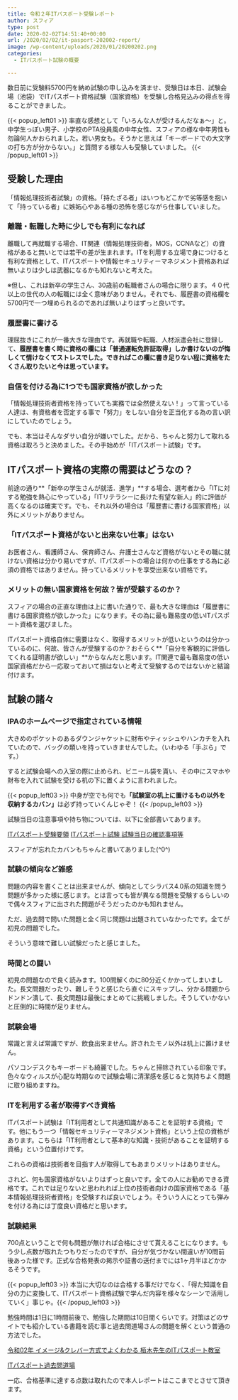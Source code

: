 ```yaml
---
title: 令和２年ITパスポート受験レポート
author: スフィア
type: post
date: 2020-02-02T14:51:40+00:00
url: /2020/02/02/it-pasport-202002-report/
image: /wp-content/uploads/2020/01/20200202.png
categories:
  - ITパスポート試験の概要

---
```

数日前に受験料5700円を納め試験の申し込みを済ませ、受験日は本日、試験会場（池袋）でITパスポート資格試験（国家資格）を受験し合格見込みの得点を得ることができました。

{{< popup_left01 >}} 率直な感想として<span class="line-pink">「いろんな人が受けるんだなぁ～」</span>と。中学生っぽい男子、小学校のPTA役員風の中年女性、スフィアの様な中年男性も勿論何人かおられました。若い男女も。そうかと思えば「キーボードでの大文字の打ち方が分からない。」と質問する様な人も受験していました。
{{< /popup_left01 >}} 

## 受験した理由

「情報処理技術者試験」の資格。「持たざる者」はいつもどこかで劣等感を抱いて「持っている者」に嫉妬心やある種の恐怖を感じながら仕事していました。

### 離職・転職した時に少しでも有利になれば

離職して再就職する場合、IT関連（情報処理技術者，MOS，CCNAなど）の資格があると無いとでは若干の差が生まれます。ITを利用する立場で身につけると有利な資格として、ITパスポートや情報セキュリティーマネジメント資格あれば無いよりは少しは武器になるかも知れないと考えた。

※但し、これは新卒の学生さん、30歳前の転職者さんの場合に限ります。４０代以上の世代の人の転職には全く意味がありません。それでも、履歴書の資格欄を5700円で一つ埋められるのであれば無いよりはずっと良いです。

### 履歴書に書ける

理屈抜きにこれが一番大きな理由です。再就職や転職、人材派遣会社に登録して、**履歴書を書く時に資格の欄には「普通運転免許証取得」しか書けないのが悔しくて情けなくてストレスでした。できればこの欄に書き足りない程に資格をたくさん取りたいと今は思っています。**

### 自信を付ける為に1つでも国家資格が欲しかった

「情報処理技術者資格を持っていても実務では全然使えない！」って言っている人達は、有資格者を否定する事で「努力」をしない自分を正当化する為の言い訳にしていたのでしょう。

でも、本当はそんなダサい自分が嫌いでした。だから、ちゃんと努力して取れる資格は取ろうと決めました。その手始めが「ITパスポート試験」です。

## ITパスポート資格の実際の需要はどうなの？

前途の通り**「新卒の学生さんが就活．進学」**する場合、選考者から「ITに対する勉強を熱心にやっている」「ITリテラシーに長けた有望な新人」的に評価が高くなるのは確実です。でも、それ以外の場合は「履歴書に書ける国家資格」以外にメリットがありません。

### 「ITパスポート資格がないと出来ない仕事」はない

お医者さん、看護師さん、保育師さん、弁護士さんなど資格がないとその職に就けない資格は分かり易いですが、ITパスポートの場合は何かの仕事をする為に必須の資格ではありません。持っているメリットを享受出来ない資格です。

### メリットの無い国家資格を何故？皆が受験するのか？

スフィアの場合の正直な理由は上に書いた通りで、最も大きな理由は「履歴書に書ける国家資格が欲しかった」になります。その為に最も難易度の低いITパスポート資格を選びました。

ITパスポート資格自体に需要はなく、取得するメリットが低いというのは分かっているのに、何故、皆さんが受験するのか？おそらく**「自分を客観的に評価してくれる証明書が欲しい」**からなんだと思います。IT関連で最も難易度の低い国家資格だから一応取っておいて損はないと考えて受験するのではないかと結論付けます。

## 試験の諸々

### IPAのホームページで指定されている情報

大きめのポケットのあるダウンジャケットに財布やティッシュやハンカチを入れていたので、バッグの類いを持っていきませんでした。（いわゆる「手ぶら」です。）

すると試験会場への入室の際に止められ、ビニール袋を貰い、その中にスマホや財布を入れて試験を受ける机の下に置くように言われました。

{{< popup_left03 >}} 
          中身が空でも何でも<strong>「試験室の机上に置けるもの以外を収納するカバン」</strong>は必ず持っていくんじゃぞ！
{{< /popup_left03 >}} 

試験当日の注意事項や持ち物については、以下に全部書いてあります。


[ITパスポート受験要領](https://www3.jitec.ipa.go.jp/JitesCbt/html/examination/exam_summary.html)
[ITパスポート試験 試験当日の確認事項等](https://www3.jitec.ipa.go.jp/JitesCbt/html/examination/order.html#honnin)

スフィアが忘れたカバンもちゃんと書いてありました(^0^)


### 試験の傾向など雑感

問題の内容を書くことは出来ませんが、傾向としてシラバス4.0系の知識を問う問題が多かった様に感じます。とは言っても皆が異なる問題を受験するらしいので偶々スフィアに出された問題がそうだったのかも知れません。

ただ、過去問で問いた問題と全く同じ問題は出題されていなかったです。全てが初見の問題でした。

そういう意味で難しい試験だったと感じました。

### 時間との闘い

初見の問題なので良く読みます。100問解くのに80分近くかかってしまいました。長文問題だったり、難しそうと感じたら直ぐにスキップし、分かる問題からドンドン潰して、長文問題は最後にまとめてに挑戦しました。そうしていかないと圧倒的に時間が足りません。

### 試験会場

常識と言えば常識ですが、飲食出来ません。許されたモノ以外は机上に置けません。

パソコンデスクもキーボードも綺麗でした。ちゃんと掃除されている印象です。色々なウィルスが心配な時期なので試験会場に清潔感を感じると気持ちよく問題に取り組めますね。

### ITを利用する者が取得すべき資格

ITパスポート試験は「IT利用者として共通知識があることを証明する資格」です。他にもう一つ「情報セキュリティーマネジメント資格」という上位の資格があります。こちらは「IT利用者として基本的な知識・技術があることを証明する資格」という位置付けです。

これらの資格は技術者を目指す人が取得してもあまりメリットはありません。

されど、何も国家資格がないよりはずっと良いです。全ての人にお勧めできる資格です。これでは足りないと思われれば上位の技術者向けの国家資格である「基本情報処理技術者資格」を受験すれば良いでしょう。そういう人にとっても弾みを付ける為には丁度良い資格だと思います。

### 試験結果

700点ということで何も問題が無ければ合格にさせて貰えることになります。もう少し点数が取れたつもりだったのですが、自分が気づかない間違いが10問前後あった様です。正式な合格発表の掲示や証書の送付までには1ヶ月半ほどかかるそうです。 


{{< popup_left03 >}}           本当に大切なのは合格する事だけでなく、「得た知識を自分の力に変換して、ITパスポート資格試験で学んだ内容を様々なシーンで活用していく」事じゃ。{{< /popup_left03 >}} 


勉強時間は1日に1時間前後で、勉強した期間は10日間くらいです。対策はどのサイトでも紹介している書籍を読む事と過去問道場さんの問題を解くという普通の方法でした。


[令和02年 イメージ&クレバー方式でよくわかる 栢木先生のITパスポート教室](https://www.amazon.co.jp/%E4%BB%A4%E5%92%8C02%E5%B9%B4-%E3%82%A4%E3%83%A1%E3%83%BC%E3%82%B8-%E3%82%AF%E3%83%AC%E3%83%90%E3%83%BC%E6%96%B9%E5%BC%8F%E3%81%A7%E3%82%88%E3%81%8F%E3%82%8F%E3%81%8B%E3%82%8B-%E6%A0%A2%E6%9C%A8%E5%85%88%E7%94%9F%E3%81%AEIT%E3%83%91%E3%82%B9%E3%83%9D%E3%83%BC%E3%83%88%E6%95%99%E5%AE%A4-%E6%A0%A2%E6%9C%A8/dp/429711013X/ref=tmm_pap_swatch_0?_encoding=UTF8&qid=&sr=)



[ITパスポート過去問道場](https://www.itpassportsiken.com/ipkakomon.php)

    

一応、合格基準に達する点数は取れたので本人レポートはここまでとさせて頂きます。

&nbsp;